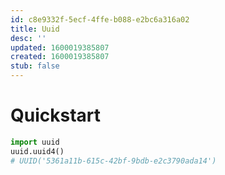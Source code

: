 ```yaml
---
id: c8e9332f-5ecf-4ffe-b088-e2bc6a316a02
title: Uuid
desc: ''
updated: 1600019385807
created: 1600019385807
stub: false
---
```



# Quickstart

```python
import uuid
uuid.uuid4() 
# UUID('5361a11b-615c-42bf-9bdb-e2c3790ada14')
```
